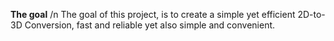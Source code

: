 **The goal** /n
The goal of this project, is to create a simple yet efficient 2D-to-3D Conversion, 
fast and reliable yet also simple and convenient. 
